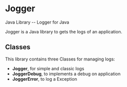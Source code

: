 # Jogger
Java Library -- Logger for Java

Jogger is a Java library to gets the logs of an application.

<h2>Classes</h2>
This library contains three Classes for managing logs:
<ul>
  <li><b>Jogger</b>, for simple and classic logs</li>
  <li><b>JoggerDebug</b>, to implements a debug on application</li>
  <li><b>JoggerError</b>, to log a Exception</li>
</ul>
